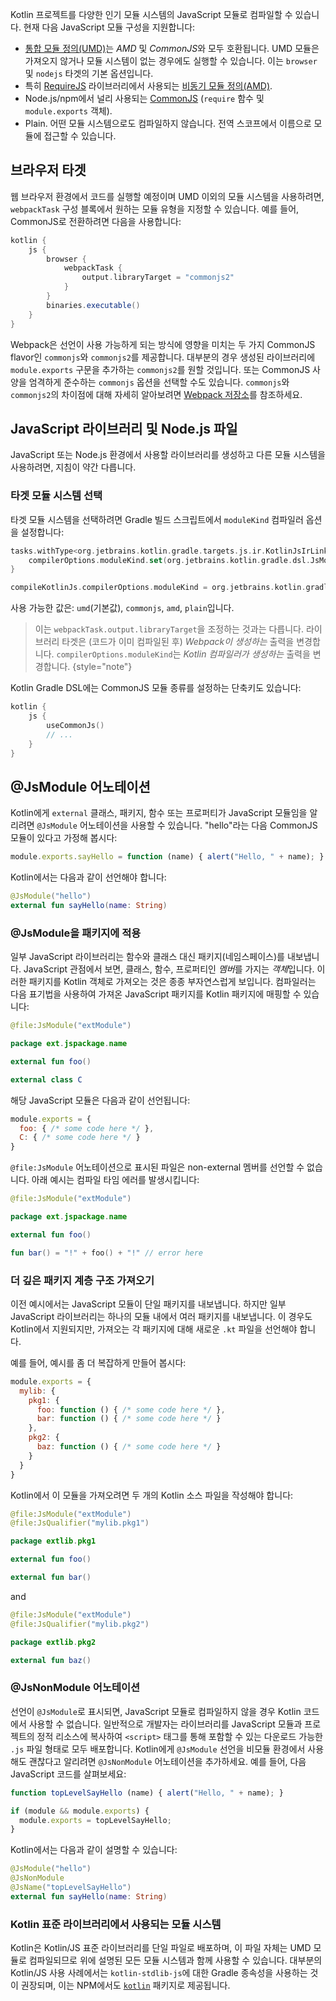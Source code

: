 [//]: # (title: JavaScript 모듈)

Kotlin 프로젝트를 다양한 인기 모듈 시스템의 JavaScript 모듈로 컴파일할 수 있습니다. 현재 다음 JavaScript 모듈 구성을 지원합니다:

- [통합 모듈 정의(UMD)](https://github.com/umdjs/umd)는 *AMD* 및 *CommonJS*와 모두 호환됩니다.
    UMD 모듈은 가져오지 않거나 모듈 시스템이 없는 경우에도 실행할 수 있습니다. 이는 `browser` 및 `nodejs` 타겟의 기본 옵션입니다.
- 특히 [RequireJS](https://requirejs.org/) 라이브러리에서 사용되는 [비동기 모듈 정의(AMD)](https://github.com/amdjs/amdjs-api/wiki/AMD).
- Node.js/npm에서 널리 사용되는 [CommonJS](http://wiki.commonjs.org/wiki/Modules/1.1) (`require` 함수 및 `module.exports` 객체).
- Plain. 어떤 모듈 시스템으로도 컴파일하지 않습니다. 전역 스코프에서 이름으로 모듈에 접근할 수 있습니다.

## 브라우저 타겟

웹 브라우저 환경에서 코드를 실행할 예정이며 UMD 이외의 모듈 시스템을 사용하려면, `webpackTask` 구성 블록에서 원하는 모듈 유형을 지정할 수 있습니다. 예를 들어, CommonJS로 전환하려면 다음을 사용합니다:

```groovy
kotlin {
    js {
        browser {
            webpackTask {
                output.libraryTarget = "commonjs2"
            }
        }
        binaries.executable()
    }
}
```

Webpack은 선언이 사용 가능하게 되는 방식에 영향을 미치는 두 가지 CommonJS flavor인 `commonjs`와 `commonjs2`를 제공합니다. 대부분의 경우 생성된 라이브러리에 `module.exports` 구문을 추가하는 `commonjs2`를 원할 것입니다. 또는 CommonJS 사양을 엄격하게 준수하는 `commonjs` 옵션을 선택할 수도 있습니다. `commonjs`와 `commonjs2`의 차이점에 대해 자세히 알아보려면 [Webpack 저장소](https://github.com/webpack/webpack/issues/1114)를 참조하세요.

## JavaScript 라이브러리 및 Node.js 파일

JavaScript 또는 Node.js 환경에서 사용할 라이브러리를 생성하고 다른 모듈 시스템을 사용하려면, 지침이 약간 다릅니다.

### 타겟 모듈 시스템 선택

타겟 모듈 시스템을 선택하려면 Gradle 빌드 스크립트에서 `moduleKind` 컴파일러 옵션을 설정합니다:

<tabs group="build-script">
<tab title="Kotlin" group-key="kotlin">

```kotlin
tasks.withType<org.jetbrains.kotlin.gradle.targets.js.ir.KotlinJsIrLink> {
    compilerOptions.moduleKind.set(org.jetbrains.kotlin.gradle.dsl.JsModuleKind.MODULE_COMMONJS)
}
```

</tab>
<tab title="Groovy" group-key="groovy">

```groovy
compileKotlinJs.compilerOptions.moduleKind = org.jetbrains.kotlin.gradle.dsl.JsModuleKind.MODULE_COMMONJS
```

</tab>
</tabs>

사용 가능한 값은: `umd`(기본값), `commonjs`, `amd`, `plain`입니다.

> 이는 `webpackTask.output.libraryTarget`을 조정하는 것과는 다릅니다. 라이브러리 타겟은 (코드가 이미 컴파일된 후) _Webpack이 생성하는_ 출력을 변경합니다. `compilerOptions.moduleKind`는 _Kotlin 컴파일러가 생성하는_ 출력을 변경합니다.
> {style="note"}

Kotlin Gradle DSL에는 CommonJS 모듈 종류를 설정하는 단축키도 있습니다:

```kotlin
kotlin {
    js {
        useCommonJs()
        // ...
    }
}
```

## @JsModule 어노테이션

Kotlin에게 `external` 클래스, 패키지, 함수 또는 프로퍼티가 JavaScript 모듈임을 알리려면 `@JsModule` 어노테이션을 사용할 수 있습니다. "hello"라는 다음 CommonJS 모듈이 있다고 가정해 봅시다:

```javascript
module.exports.sayHello = function (name) { alert("Hello, " + name); }
```

Kotlin에서는 다음과 같이 선언해야 합니다:

```kotlin
@JsModule("hello")
external fun sayHello(name: String)
```

### @JsModule을 패키지에 적용

일부 JavaScript 라이브러리는 함수와 클래스 대신 패키지(네임스페이스)를 내보냅니다. JavaScript 관점에서 보면, 클래스, 함수, 프로퍼티인 *멤버*를 가지는 *객체*입니다. 이러한 패키지를 Kotlin 객체로 가져오는 것은 종종 부자연스럽게 보입니다. 컴파일러는 다음 표기법을 사용하여 가져온 JavaScript 패키지를 Kotlin 패키지에 매핑할 수 있습니다:

```kotlin
@file:JsModule("extModule")

package ext.jspackage.name

external fun foo()

external class C
```

해당 JavaScript 모듈은 다음과 같이 선언됩니다:

```javascript
module.exports = {
  foo: { /* some code here */ },
  C: { /* some code here */ }
}
```

`@file:JsModule` 어노테이션으로 표시된 파일은 non-external 멤버를 선언할 수 없습니다. 아래 예시는 컴파일 타임 에러를 발생시킵니다:

```kotlin
@file:JsModule("extModule")

package ext.jspackage.name

external fun foo()

fun bar() = "!" + foo() + "!" // error here
```

### 더 깊은 패키지 계층 구조 가져오기

이전 예시에서는 JavaScript 모듈이 단일 패키지를 내보냅니다. 하지만 일부 JavaScript 라이브러리는 하나의 모듈 내에서 여러 패키지를 내보냅니다. 이 경우도 Kotlin에서 지원되지만, 가져오는 각 패키지에 대해 새로운 `.kt` 파일을 선언해야 합니다.

예를 들어, 예시를 좀 더 복잡하게 만들어 봅시다:

```javascript
module.exports = {
  mylib: {
    pkg1: {
      foo: function () { /* some code here */ },
      bar: function () { /* some code here */ }
    },
    pkg2: {
      baz: function () { /* some code here */ }
    }
  }
}
```

Kotlin에서 이 모듈을 가져오려면 두 개의 Kotlin 소스 파일을 작성해야 합니다:

```kotlin
@file:JsModule("extModule")
@file:JsQualifier("mylib.pkg1")

package extlib.pkg1

external fun foo()

external fun bar()
```

and

```kotlin
@file:JsModule("extModule")
@file:JsQualifier("mylib.pkg2")

package extlib.pkg2

external fun baz()
```

### @JsNonModule 어노테이션

선언이 `@JsModule`로 표시되면, JavaScript 모듈로 컴파일하지 않을 경우 Kotlin 코드에서 사용할 수 없습니다. 일반적으로 개발자는 라이브러리를 JavaScript 모듈과 프로젝트의 정적 리소스에 복사하여 `<script>` 태그를 통해 포함할 수 있는 다운로드 가능한 `.js` 파일 형태로 모두 배포합니다. Kotlin에게 `@JsModule` 선언을 비모듈 환경에서 사용해도 괜찮다고 알리려면 `@JsNonModule` 어노테이션을 추가하세요. 예를 들어, 다음 JavaScript 코드를 살펴보세요:

```javascript
function topLevelSayHello (name) { alert("Hello, " + name); }

if (module && module.exports) {
  module.exports = topLevelSayHello;
}
```

Kotlin에서는 다음과 같이 설명할 수 있습니다:

```kotlin
@JsModule("hello")
@JsNonModule
@JsName("topLevelSayHello")
external fun sayHello(name: String)
```

### Kotlin 표준 라이브러리에서 사용되는 모듈 시스템

Kotlin은 Kotlin/JS 표준 라이브러리를 단일 파일로 배포하며, 이 파일 자체는 UMD 모듈로 컴파일되므로 위에 설명된 모든 모듈 시스템과 함께 사용할 수 있습니다. 대부분의 Kotlin/JS 사용 사례에서는 `kotlin-stdlib-js`에 대한 Gradle 종속성을 사용하는 것이 권장되며, 이는 NPM에서도 [`kotlin`](https://www.npmjs.com/package/kotlin) 패키지로 제공됩니다.